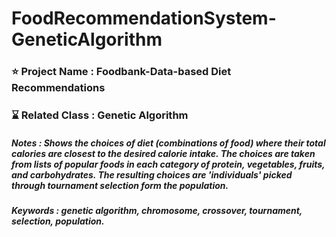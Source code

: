 # FoodRecommendationSystem-GeneticAlgorithm

### ⭐ Project Name : Foodbank-Data-based Diet Recommendations 
### ⌛ Related Class : Genetic Algorithm
##### Notes : Shows the choices of diet (combinations of food) where their total calories are closest to the desired calorie intake. The choices are taken from lists of popular foods in each category of protein, vegetables, fruits, and carbohydrates. The resulting choices are 'individuals' picked through tournament selection form the population.
##### Keywords : genetic algorithm, chromosome, crossover, tournament, selection, population.
